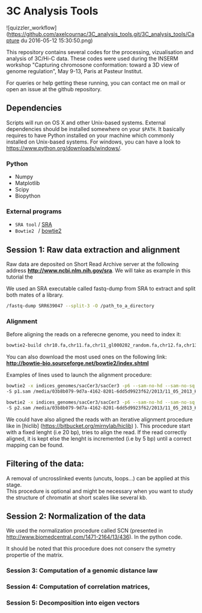 # 3C Analysis Tools

![quizzler_workflow](https://github.com/axelcournac/3C_analysis_tools.git/3C_analysis_tools/Capture du 2016-05-12 15:30:50.png)


This repository contains several codes for the processing, vizualisation and analysis of 3C/Hi-C data.
These codes were used during the INSERM workshop "Capturing chromosone conformation: toward a 3D view of genome regulation", May 9-13, Paris at Pasteur Institut.

For queries or help getting these running, you can contact me on mail or open an issue at the github repository.

## Dependencies

Scripts will run on OS X and other Unix-based systems. External dependencies should be installed somewhere on your `$PATH`.
It basically requires to have Python installed on your machine which commonly installed on Unix-based systems. 
For windows, you can have a look to https://www.python.org/downloads/windows/.

### Python 
* Numpy
* Matplotlib
* Scipy
* Biopython



### External programs

* `SRA tool` / [SRA](http://trace.ncbi.nlm.nih.gov/Traces/sra/sra.cgi?cmd=show&f=software&m=software&s=software)
* `Bowtie2 ` / [bowtie2](http://bowtie-bio.sourceforge.net/bowtie2/index.shtml)

## Session 1: Raw data extraction and alignment
Raw data are deposited on Short Read Archive server at the following address **http://www.ncbi.nlm.nih.gov/sra**.
We will take as example in this tutorial the 


We used an SRA executable called fastq-dump from SRA to extract and split both mates of a library.
```bash
/fastq-dump SRR639047 --split-3 -O /path_to_a_directory
```

### Alignment

Before aligning the reads on a referecne genome, you need to index it:

```bash
bowtie2-build chr10.fa,chr11.fa,chr11_gl000202_random.fa,chr12.fa,chr13.fa,chr14.fa,chr15.fa,chr16.fa,chr17_ctg5_hap1.fa,chr17.fa,chr17_gl000203_random.fa,chr17_gl000204_random.fa,chr17_gl000205_random.fa,chr17_gl000206_random.fa,chr18.fa,chr18_gl000207_random.fa,chr19.fa,chr19_gl000208_random.fa,chr19_gl000209_random.fa,chr1.fa,chr1_gl000191_random.fa,chr1_gl000192_random.fa,chr20.fa,chr21.fa,chr21_gl000210_random.fa,chr22.fa,chr2.fa,chr3.fa,chr4_ctg9_hap1.fa,chr4.fa,chr4_gl000193_random.fa,chr4_gl000194_random.fa,chr5.fa,chr6_apd_hap1.fa,chr6_cox_hap2.fa,chr6_dbb_hap3.fa,chr6.fa,chr6_mann_hap4.fa,chr6_mcf_hap5.fa,chr6_qbl_hap6.fa,chr6_ssto_hap7.fa,chr7.fa,chr7_gl000195_random.fa,chr8.fa,chr8_gl000196_random.fa,chr8_gl000197_random.fa,chr9.fa,chr9_gl000198_random.fa,chr9_gl000199_random.fa,chr9_gl000200_random.fa,chr9_gl000201_random.fa,chrM.fa,chrUn_gl000211.fa,chrUn_gl000212.fa,chrUn_gl000213.fa,chrUn_gl000214.fa,chrUn_gl000215.fa,chrUn_gl000216.fa,chrUn_gl000217.fa,chrUn_gl000218.fa,chrUn_gl000219.fa,chrUn_gl000220.fa,chrUn_gl000221.fa,chrUn_gl000222.fa,chrUn_gl000223.fa,chrUn_gl000224.fa,chrUn_gl000225.fa,chrUn_gl000226.fa,chrUn_gl000227.fa,chrUn_gl000228.fa,chrUn_gl000229.fa,chrUn_gl000230.fa,chrUn_gl000231.fa,chrUn_gl000232.fa,chrUn_gl000233.fa,chrUn_gl000234.fa,chrUn_gl000235.fa,chrUn_gl000236.fa,chrUn_gl000237.fa,chrUn_gl000238.fa,chrUn_gl000239.fa,chrUn_gl000240.fa,chrUn_gl000241.fa,chrUn_gl000242.fa,chrUn_gl000243.fa,chrUn_gl000244.fa,chrUn_gl000245.fa,chrUn_gl000246.fa,chrUn_gl000247.fa,chrUn_gl000248.fa,chrUn_gl000249.fa,chrX.fa,chrY.fa,HIVR7.fa human_hg19
```
You can also download the most used ones on the following link: **http://bowtie-bio.sourceforge.net/bowtie2/index.shtml**

Examples of lines used to launch the alignment procedure:
```bash
bowtie2 -x indices_genomes/sacCer3/sacCer3 -p6 --sam-no-hd --sam-no-sq --quiet --local --very-sensitive-local \
-S p1.sam /media/03b8b079-9d7a-4162-8201-6dd5d9923f62/2013/11_05_2013_Hi_Seq_MM/sequencage_nov2013/RSG6_L6/seq/BC76_CTGT.dat.end1.pcrfree

bowtie2 -x indices_genomes/sacCer3/sacCer3 -p6 --sam-no-hd --sam-no-sq --quiet --local --very-sensitive-local \
-S p2.sam /media/03b8b079-9d7a-4162-8201-6dd5d9923f62/2013/11_05_2013_Hi_Seq_MM/sequencage_nov2013/RSG6_L6/seq/BC76_CTGT.dat.end2.pcrfree
```
We could have also aligned the reads with an iterative alignment procedure like in [hiclib] (https://bitbucket.org/mirnylab/hiclib) ). This procedure start with a fixed lenght (i.e 20 bp), tries to align the read. If the read correctly aligned, it is kept else the lenght is incremented (i.e by 5 bp) until a correct mapping can be found.


## Filtering of the data:
A removal of uncrosslinked events (uncuts, loops...) can be applied at this stage.  
This procedure is optional and might be necessary when you want to study the structure of chromatin at short scales like several kb. 





## Session 2: Normalization of the data
We used the normalization procedure called SCN (presented in http://www.biomedcentral.com/1471-2164/13/436). 
In the python code. 

It should be noted that this procedure does not conserv the symetry propertie of the matrix. 




### Session 3: Computation of a genomic distance law


### Session 4: Computation of correlation matrices, 


### Session 5: Decomposition into eigen vectors 








